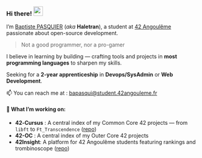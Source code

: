### Hi there! <img src="https://emojis.slackmojis.com/emojis/images/1643515243/12618/party_blob.gif?1643515243" width="25"/>

I’m [Baptiste PASQUIER](https://baptistepasquier.xyz/) (*aka* **Haletran**), a student at [42 Angoulême](https://github.com/42Angouleme) passionate about open-source development.
> Not a good programmer, nor a pro-gamer

I believe in learning by building — crafting tools and projects in **most programming languages** to sharpen my skills.

Seeking for a **2‑year apprenticeship** in **Devops/SysAdmin** or **Web Development**. 

📫 You can reach me at : bapasqui@student.42angouleme.fr

#### 🚀 What I’m working on:
- **42‑Cursus** : A central index of my Common Core 42 projects — from `libft` to `Ft_Transcendence` ([repo](https://github.com/Haletran/42-Cursus))
- **42-OC** : A central index of my Outer Core 42 projects
- **42Insight**: A platform for 42 Angoulême students featuring rankings and trombinoscope ([repo](https://github.com/fZpHr/42insight))
